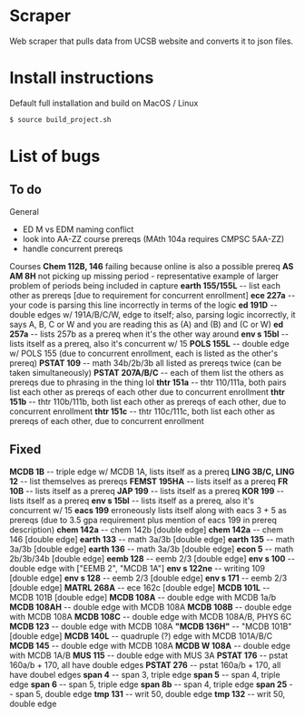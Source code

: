 # Scraper

Web scraper that pulls data from UCSB website and converts it to json files.

# Install instructions
Default full installation and build on MacOS / Linux
```sh
$ source build_project.sh
```


# List of bugs

## To do

General
- ED M vs EDM naming conflict
- look into AA-ZZ course prereqs (MAth 104a requires CMPSC 5AA-ZZ)
- handle concurrent prereqs

Courses
**Chem 112B, 146** failing because online is also a possible prereq
**AS AM 8H** not picking up missing period - representative example of larger problem of periods being included in capture
**earth 155/155L** -- list each other as prereqs [due to requirement for concurrent enrollment]
**ece 227a** -- your code is parsing this line incorrectly in terms of the logic
**ed 191D** -- double edges w/ 191A/B/C/W, edge to itself; also, parsing logic incorrectly, it says A, B, C or W and you are reading this as (A) and (B) and (C or W)
**ed 257a** -- lists 257b as a prereq when it's the other way around
**env s 15bl** -- lists itself as a prereq, also it's concurrent w/ 15
**POLS 155L** -- double edge w/ POLS 155 (due to concurrent enrollment, each is listed as the other's prereq)
**PSTAT 109** -- math 34b/2b/3b all listed as prereqs twice (can be taken simultaneously)
**PSTAT 207A/B/C** -- each of them list the others as prereqs due to phrasing in the thing lol
**thtr 151a** -- thtr 110/111a, both pairs list each other as prereqs of each other due to concurrent enrollment
**thtr 151b** -- thtr 110b/111b, both list each other as prereqs of each other, due to concurrent enrollment
**thtr 151c** -- thtr 110c/111c, both list each other as prereqs of each other, due to concurrent enrollment


## Fixed

**MCDB 1B** -- triple edge w/ MCDB 1A, lists itself as a prereq
**LING 3B/C, LING 12** -- list themselves as prereqs
**FEMST 195HA** -- lists itself as a prereq
**FR 10B** -- lists itself as a prereq
**JAP 199** -- lists itself as a prereq
**KOR 199** -- lists itself as a prereq
**env s 15bl** -- lists itself as a prereq, also it's concurrent w/ 15
**eacs 199** erroneously lists itself along with eacs 3 + 5 as prereqs (due to 3.5 gpa requirement plus mention of eacs 199 in prereq description)
**chem 142a** -- chem 142b [double edge]
**chem 142a** -- chem 146 [double edge]
**earth 133** -- math 3a/3b [double edge]
**earth 135** -- math 3a/3b [double edge]
**earth 136** -- math 3a/3b [double edge]
**econ 5** -- math 2b/3b/34b [double edge]
**eemb 128** -- eemb 2/3 [double edge]
**env s 100** -- double edge with ["EEMB 2", "MCDB 1A"]
**env s 122ne** -- writing 109 [double edge]
**env s 128** -- eemb 2/3 [double edge]
**env s 171** -- eemb 2/3 [double edge]
**MATRL 268A** -- ece 162c [double edge]
**MCDB 101L** -- MCDB 101B [double edge]
**MCDB 108A** -- double edge with MCDB 1a/b
**MCDB 108AH** -- double edge with MCDB 108A
**MCDB 108B** -- double edge with MCDB 108A
**MCDB 108C** -- double edge with MCDB 108A/B, PHYS 6C
**MCDB 123** -- double edge with MCDB 108A
**"MCDB 136H"** -- "MCDB 101B" [double edge]
**MCDB 140L** -- quadruple (?) edge with MCDB 101A/B/C
**MCDB 145** -- double edge with MCDB 108A
**MCDB W  108A** -- double edge with MCDB 1A/B
**MUS 115** -- double edge with MUS 3A
**PSTAT 176** -- pstat 160a/b + 170, all have double edges
**PSTAT 276** -- pstat 160a/b + 170, all have doubel edges
**span 4** -- span 3, triple edge
**span 5** -- span 4, triple edge
**span 6** -- span 5, triple edge
**span 8b** -- span 4, triple edge
**span 25** -- span 5, double edge
**tmp 131** -- writ 50, double edge
**tmp 132** -- writ 50, double edge
